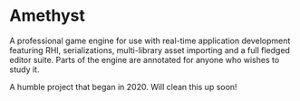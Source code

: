 # Amethyst
A professional game engine for use with real-time application development featuring RHI, serializations, multi-library asset importing and a full fledged editor suite. Parts of the engine are annotated for anyone who wishes to study it.

A humble project that began in 2020. Will clean this up soon!

